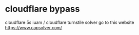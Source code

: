 # cloudflare bypass
 
cloudflare 5s iuam / cloudflare turnstile solver  go to this website https://www.capsolver.com/



 
 
 






